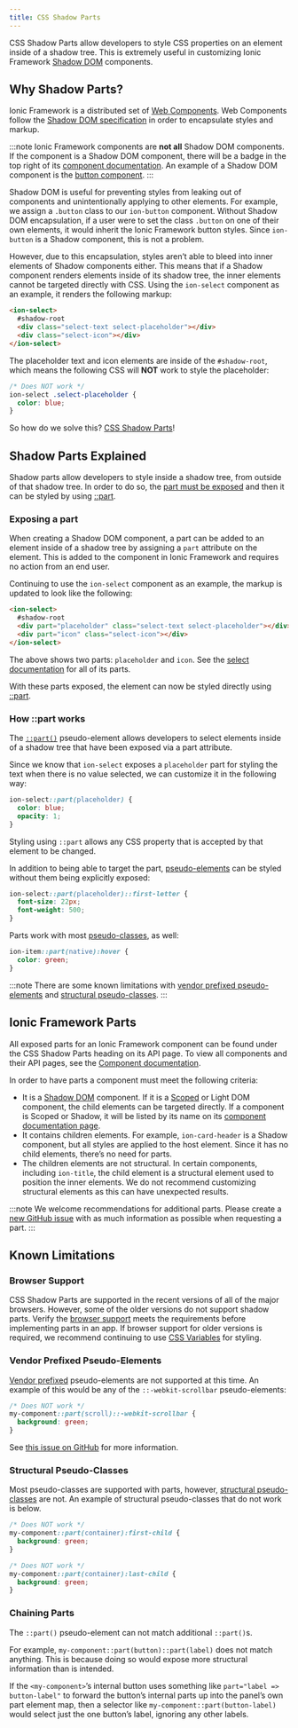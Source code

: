 ```yaml
---
title: CSS Shadow Parts
---
```


<head>
  <title>CSS Shadow Parts - Style CSS Properties Inside of A Shadow Tree</title>
  <meta
    name="description"
    content="CSS Shadow Parts allow developers to style CSS properties on elements inside of a shadow tree. Read to learn more about customizing Ionic Shadow DOM components."
  />
</head>

CSS Shadow Parts allow developers to style CSS properties on an element inside of a shadow tree. This is extremely useful in customizing Ionic Framework <a href="https://developer.mozilla.org/en-US/docs/Web/Web_Components/Using_shadow_DOM" target="_blank" rel="noopener noreferrer">Shadow DOM</a> components.

## Why Shadow Parts?

Ionic Framework is a distributed set of <a href="https://developer.mozilla.org/en-US/docs/Web/Web_Components" target="_blank" rel="noopener noreferrer">Web Components</a>. Web Components follow the <a href="https://w3c.github.io/webcomponents/spec/shadow/" target="_blank" rel="noopener noreferrer">Shadow DOM specification</a> in order to encapsulate styles and markup.

:::note
Ionic Framework components are **not all** Shadow DOM components. If the component is a Shadow DOM component, there will be a badge in the top right of its [component documentation](../components.md). An example of a Shadow DOM component is the [button component](../api/button.mdx).
:::

Shadow DOM is useful for preventing styles from leaking out of components and unintentionally applying to other elements. For example, we assign a `.button` class to our `ion-button` component. Without Shadow DOM encapsulation, if a user were to set the class `.button` on one of their own elements, it would inherit the Ionic Framework button styles. Since `ion-button` is a Shadow component, this is not a problem.

However, due to this encapsulation, styles aren’t able to bleed into inner elements of Shadow components either. This means that if a Shadow component renders elements inside of its shadow tree, the inner elements cannot be targeted directly with CSS. Using the `ion-select` component as an example, it renders the following markup:

```html
<ion-select>
  #shadow-root
  <div class="select-text select-placeholder"></div>
  <div class="select-icon"></div>
</ion-select>
```

The placeholder text and icon elements are inside of the `#shadow-root`, which means the following CSS will **NOT** work to style the placeholder:

```css
/* Does NOT work */
ion-select .select-placeholder {
  color: blue;
}
```

So how do we solve this? [CSS Shadow Parts](#shadow-parts-explained)!

## Shadow Parts Explained

Shadow parts allow developers to style inside a shadow tree, from outside of that shadow tree. In order to do so, the [part must be exposed](#exposing-a-part) and then it can be styled by using [::part](#how-part-works).

### Exposing a part

When creating a Shadow DOM component, a part can be added to an element inside of a shadow tree by assigning a `part` attribute on the element. This is added to the component in Ionic Framework and requires no action from an end user.

Continuing to use the `ion-select` component as an example, the markup is updated to look like the following:

```html
<ion-select>
  #shadow-root
  <div part="placeholder" class="select-text select-placeholder"></div>
  <div part="icon" class="select-icon"></div>
</ion-select>
```

The above shows two parts: `placeholder` and `icon`. See the [select documentation](../api/select.mdx#css-shadow-parts) for all of its parts.

With these parts exposed, the element can now be styled directly using [::part](#how-part-works).

### How ::part works

The <a href="https://developer.mozilla.org/en-US/docs/Web/CSS/::part" target="_blank" rel="noopener noreferrer">`::part()`</a> pseudo-element allows developers to select elements inside of a shadow tree that have been exposed via a part attribute.

Since we know that `ion-select` exposes a `placeholder` part for styling the text when there is no value selected, we can customize it in the following way:

```css
ion-select::part(placeholder) {
  color: blue;
  opacity: 1;
}
```

Styling using `::part` allows any CSS property that is accepted by that element to be changed.

In addition to being able to target the part, <a href="https://developer.mozilla.org/en-US/docs/Web/CSS/Pseudo-elements" target="_blank" rel="noopener noreferrer">pseudo-elements</a> can be styled without them being explicitly exposed:

```css
ion-select::part(placeholder)::first-letter {
  font-size: 22px;
  font-weight: 500;
}
```

Parts work with most <a href="https://developer.mozilla.org/en-US/docs/Web/CSS/Pseudo-classes" target="_blank" rel="noopener noreferrer">pseudo-classes</a>, as well:

```css
ion-item::part(native):hover {
  color: green;
}
```

:::note
There are some known limitations with [vendor prefixed pseudo-elements](#vendor-prefixed-pseudo-elements) and [structural pseudo-classes](#structural-pseudo-classes).
:::

## Ionic Framework Parts

All exposed parts for an Ionic Framework component can be found under the CSS Shadow Parts heading on its API page. To view all components and their API pages, see the [Component documentation](../components.md).

In order to have parts a component must meet the following criteria:

- It is a [Shadow DOM](../reference/glossary.md#shadow) component. If it is a [Scoped](../reference/glossary.md#scoped) or Light DOM component, the child elements can be targeted directly. If a component is Scoped or Shadow, it will be listed by its name on its [component documentation page](../components.md).
- It contains children elements. For example, `ion-card-header` is a Shadow component, but all styles are applied to the host element. Since it has no child elements, there’s no need for parts.
- The children elements are not structural. In certain components, including `ion-title`, the child element is a structural element used to position the inner elements. We do not recommend customizing structural elements as this can have unexpected results.

:::note
We welcome recommendations for additional parts. Please create a <a href="https://github.com/ionic-team/ionic-framework/issues/new?assignees=&labels=&template=feature_request.md&title=feat%3A+" target="_blank" rel="noopener noreferrer">new GitHub issue</a> with as much information as possible when requesting a part.
:::

## Known Limitations

### Browser Support

CSS Shadow Parts are supported in the recent versions of all of the major browsers. However, some of the older versions do not support shadow parts. Verify the <a href="https://caniuse.com/#feat=mdn-css_selectors_part" target="_blank" rel="noopener noreferrer">browser support</a> meets the requirements before implementing parts in an app. If browser support for older versions is required, we recommend continuing to use [CSS Variables](../theming/css-variables.md) for styling.

### Vendor Prefixed Pseudo-Elements

<!-- prettier-ignore -->
<a href="https://developer.mozilla.org/en-US/docs/Glossary/Vendor_Prefix" target="_blank" rel="noopener noreferrer">Vendor prefixed</a> pseudo-elements are not supported at this time. An example of this would be any of the `::-webkit-scrollbar` pseudo-elements:

```css
/* Does NOT work */
my-component::part(scroll)::-webkit-scrollbar {
  background: green;
}
```

See <a href="https://github.com/w3c/csswg-drafts/issues/4530" target="_blank" rel="noopener noreferrer">this issue on GitHub</a> for more information.

### Structural Pseudo-Classes

Most pseudo-classes are supported with parts, however, <a href="https://www.w3.org/TR/selectors-4/#structural-pseudos" target="_blank" rel="noopener noreferrer">structural pseudo-classes</a> are not. An example of structural pseudo-classes that do not work is below.

```css
/* Does NOT work */
my-component::part(container):first-child {
  background: green;
}

/* Does NOT work */
my-component::part(container):last-child {
  background: green;
}
```

### Chaining Parts

The `::part()` pseudo-element can not match additional `::part()`s.

For example, `my-component::part(button)::part(label)` does not match anything. This is because doing so would expose more structural information than is intended.

If the `<my-component>`’s internal button uses something like `part="label => button-label"` to forward the button’s internal parts up into the panel’s own part element map, then a selector like `my-component::part(button-label)` would select just the one button’s label, ignoring any other labels.
